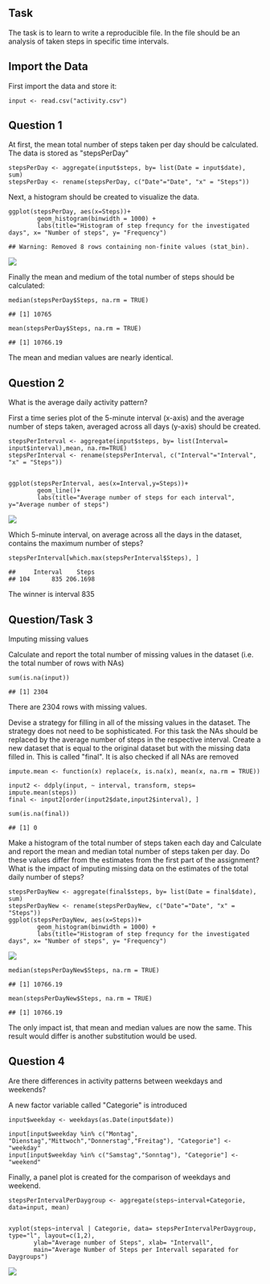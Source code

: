 Task
----

The task is to learn to write a reproducible file. In the file should be
an analysis of taken steps in specific time intervals.

Import the Data
---------------

First import the data and store it:

    input <- read.csv("activity.csv")

Question 1
----------

At first, the mean total number of steps taken per day should be
calculated. The data is stored as "stepsPerDay"

    stepsPerDay <- aggregate(input$steps, by= list(Date = input$date), sum)
    stepsPerDay <- rename(stepsPerDay, c("Date"="Date", "x" = "Steps"))

Next, a histogram should be created to visualize the data.

    ggplot(stepsPerDay, aes(x=Steps))+
            geom_histogram(binwidth = 1000) +
            labs(title="Histogram of step frequncy for the investigated days", x= "Number of steps", y= "Frequency")

    ## Warning: Removed 8 rows containing non-finite values (stat_bin).

![](PA1_template_files/figure-markdown_strict/unnamed-chunk-3-1.png)

Finally the mean and medium of the total number of steps should be
calculated:

    median(stepsPerDay$Steps, na.rm = TRUE)

    ## [1] 10765

    mean(stepsPerDay$Steps, na.rm = TRUE)

    ## [1] 10766.19

The mean and median values are nearly identical.

Question 2
----------

What is the average daily activity pattern?

First a time series plot of the 5-minute interval (x-axis) and the
average number of steps taken, averaged across all days (y-axis) should
be created.

    stepsPerInterval <- aggregate(input$steps, by= list(Interval= input$interval),mean, na.rm=TRUE)
    stepsPerInterval <- rename(stepsPerInterval, c("Interval"="Interval", "x" = "Steps"))


    ggplot(stepsPerInterval, aes(x=Interval,y=Steps))+
            geom_line()+
            labs(title="Average number of steps for each interval", y="Average number of steps")

![](PA1_template_files/figure-markdown_strict/unnamed-chunk-5-1.png)

Which 5-minute interval, on average across all the days in the dataset,
contains the maximum number of steps?

    stepsPerInterval[which.max(stepsPerInterval$Steps), ]

    ##     Interval    Steps
    ## 104      835 206.1698

The winner is interval 835

Question/Task 3
---------------

Imputing missing values

Calculate and report the total number of missing values in the dataset
(i.e. the total number of rows with NAs)

    sum(is.na(input))

    ## [1] 2304

There are 2304 rows with missing values.

Devise a strategy for filling in all of the missing values in the
dataset. The strategy does not need to be sophisticated. For this task
the NAs should be replaced by the average number of steps in the
respective interval. Create a new dataset that is equal to the original
dataset but with the missing data filled in. This is called "final". It
is also checked if all NAs are removed

    impute.mean <- function(x) replace(x, is.na(x), mean(x, na.rm = TRUE))

    input2 <- ddply(input, ~ interval, transform, steps= impute.mean(steps))
    final <- input2[order(input2$date,input2$interval), ]

    sum(is.na(final))

    ## [1] 0

Make a histogram of the total number of steps taken each day and
Calculate and report the mean and median total number of steps taken per
day. Do these values differ from the estimates from the first part of
the assignment? What is the impact of imputing missing data on the
estimates of the total daily number of steps?

    stepsPerDayNew <- aggregate(final$steps, by= list(Date = final$date), sum)
    stepsPerDayNew <- rename(stepsPerDayNew, c("Date"="Date", "x" = "Steps"))
    ggplot(stepsPerDayNew, aes(x=Steps))+
            geom_histogram(binwidth = 1000) +
            labs(title="Histogram of step frequncy for the investigated days", x= "Number of steps", y= "Frequency")

![](PA1_template_files/figure-markdown_strict/unnamed-chunk-9-1.png)

    median(stepsPerDayNew$Steps, na.rm = TRUE)

    ## [1] 10766.19

    mean(stepsPerDayNew$Steps, na.rm = TRUE)

    ## [1] 10766.19

The only impact ist, that mean and median values are now the same. This
result would differ is another substitution would be used.

Question 4
----------

Are there differences in activity patterns between weekdays and
weekends?

A new factor variable called "Categorie" is introduced

    input$weekday <- weekdays(as.Date(input$date))

    input[input$weekday %in% c("Montag", "Dienstag","Mittwoch","Donnerstag","Freitag"), "Categorie"] <- "weekday"
    input[input$weekday %in% c("Samstag","Sonntag"), "Categorie"] <- "weekend"

Finally, a panel plot is created for the comparison of weekdays and
weekend.

    stepsPerIntervalPerDaygroup <- aggregate(steps~interval+Categorie, data=input, mean)


    xyplot(steps~interval | Categorie, data= stepsPerIntervalPerDaygroup, type="l", layout=c(1,2), 
           ylab="Average number of Steps", xlab= "Intervall", 
           main="Average Number of Steps per Intervall separated for Daygroups")

![](PA1_template_files/figure-markdown_strict/unnamed-chunk-11-1.png)
